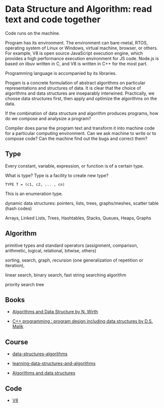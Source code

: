 # Data Structure and Algorithm: read text and code together

Code runs on the machine. 

Program has its environment. The environment can bare-metal, RTOS, operating system of Linux or Windows, virtual machine, browser, or others. For example, V8 is open source JavaScript execution engine, which provides a high performance execution environment for JS code. Node.js is based on libuv written in C, and V8 is written in C++ for the most part.
 
Programming language is accompanied by its libraries. 

Progam is a concrete formulation of abstract algorithms on particular representations and structures of data. It is clear that the choice of algorithms and data structures are inseparably interwined. Practically, we choose data structures first, then apply and optimize the algorithms on the data.

If the combination of data structure and algorithm produces programs, how do we compose and analysize a program?

Compiler does parse the program text and transform it into machine code for a particular computing environment. Can we ask machine to write or to compose code? Can the machine find out the bugs and correct them?
 
## Type

Every constant, variable, expression, or function is of a certain type.

What is type? Type is a facility to create new type?

```
TYPE T = (c1, c2, ... , cn)
```
This is an enumeration type.

dynamic data structures: pointers, lists, trees, graphs/meshes, scatter table (hash codes)

Arrays, Linked Lists, Trees, Hashtables, Stacks, Queues, Heaps, Graphs

## Algorithm

primitive types and standard operators (assignment, comparison, arithmetic, logical, relational, bitwise, others)

sorting, search, graph, recursion (one generalization of repetition or iteration), 

linear search, binary search, fast string searching algorithm

priority search tree

## Books

- [Algorithms and Data Structure by N. Wirth](http://www.ethoberon.ethz.ch/WirthPubl/AD.pdf)

- [C++ programming : program design including data structures by D.S. Malik](2018)

## Course

- [data-structures-algorithms](https://www.coursera.org/specializations/data-structures-algorithms)

- [learning-data-structures-and-algorithms](https://www.udemy.com/learning-data-structures-and-algorithms/)

- [Algorithms and data structures](https://www.edx.org/course/algorithms-and-data-structures-1)
 
## Code

- [V8](https://github.com/v8/v8)


